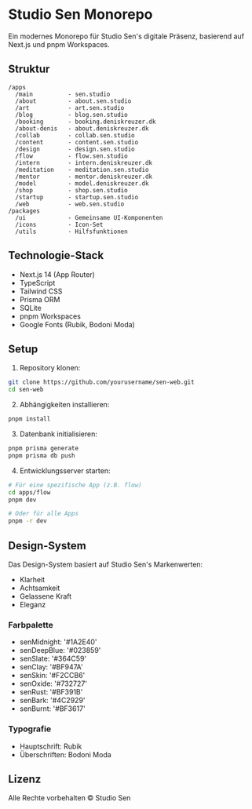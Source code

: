 # Studio Sen Monorepo

Ein modernes Monorepo für Studio Sen's digitale Präsenz, basierend auf Next.js und pnpm Workspaces.

## Struktur

```
/apps
  /main          - sen.studio
  /about         - about.sen.studio
  /art           - art.sen.studio
  /blog          - blog.sen.studio
  /booking       - booking.deniskreuzer.dk
  /about-denis   - about.deniskreuzer.dk
  /collab        - collab.sen.studio
  /content       - content.sen.studio
  /design        - design.sen.studio
  /flow          - flow.sen.studio
  /intern        - intern.deniskreuzer.dk
  /meditation    - meditation.sen.studio
  /mentor        - mentor.deniskreuzer.dk
  /model         - model.deniskreuzer.dk
  /shop          - shop.sen.studio
  /startup       - startup.sen.studio
  /web           - web.sen.studio
/packages
  /ui            - Gemeinsame UI-Komponenten
  /icons         - Icon-Set
  /utils         - Hilfsfunktionen
```

## Technologie-Stack

- Next.js 14 (App Router)
- TypeScript
- Tailwind CSS
- Prisma ORM
- SQLite
- pnpm Workspaces
- Google Fonts (Rubik, Bodoni Moda)

## Setup

1. Repository klonen:
```bash
git clone https://github.com/yourusername/sen-web.git
cd sen-web
```

2. Abhängigkeiten installieren:
```bash
pnpm install
```

3. Datenbank initialisieren:
```bash
pnpm prisma generate
pnpm prisma db push
```

4. Entwicklungsserver starten:
```bash
# Für eine spezifische App (z.B. flow)
cd apps/flow
pnpm dev

# Oder für alle Apps
pnpm -r dev
```

## Design-System

Das Design-System basiert auf Studio Sen's Markenwerten:
- Klarheit
- Achtsamkeit
- Gelassene Kraft
- Eleganz

### Farbpalette

- senMidnight: '#1A2E40'
- senDeepBlue: '#023859'
- senSlate: '#364C59'
- senClay: '#BF947A'
- senSkin: '#F2CCB6'
- senOxide: '#732727'
- senRust: '#BF391B'
- senBark: '#4C2929'
- senBurnt: '#BF3617'

### Typografie

- Hauptschrift: Rubik
- Überschriften: Bodoni Moda

## Lizenz

Alle Rechte vorbehalten © Studio Sen 